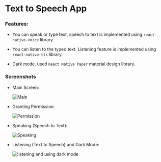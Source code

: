 # Text to Speech App

### Features:

- You can speak or type text, speech to text is implemented using `react-native-voice` library.

- You can listen to the typed text. Listening feature is implemented using `react-native-tts` library.

- Dark mode, used `React Native Paper` material design library.

### Screenshots

- Main Screen:

  ![Main](public/main.png)

- Granting Permission:

  ![Permission](public/permission.png)

- Speaking (Speech to Text):

  ![Speaking](public/speaking.png)

- Listening (Text to Speech) and Dark Mode:

  ![listening and using dark mode](public/darkModeListening.png)
